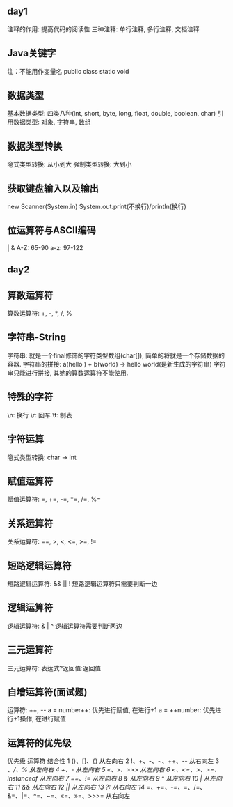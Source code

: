 ## day1 
注释的作用: 提高代码的阅读性
三种注释: 单行注释, 多行注释, 文档注释

## Java关键字
注：不能用作变量名
public class static void 

## 数据类型
基本数据类型: 四类八种(int, short, byte, long, float, double, boolean, char)
引用数据类型: 对象, 字符串, 数组

## 数据类型转换
隐式类型转换: 从小到大
强制类型转换: 大到小


## 获取键盘输入以及输出
new Scanner(System.in)
System.out.print(不换行)/println(换行)

## 位运算符与ASCII编码
| &
A-Z: 65-90
a-z: 97-122




## day2
## 算数运算符
算数运算符: +, -, *, /, %

## 字符串-String
字符串: 就是一个final修饰的字符类型数组(char[]), 简单的将就是一个存储数据的容器.
字符串的拼接: a(hello ) + b(world) -> hello world(是新生成的字符串)
字符串只能进行拼接, 其她的算数运算符不能使用.

## 特殊的字符
\n: 换行
\r: 回车
\t: 制表

## 字符运算
隐式类型转换: char -> int

## 赋值运算符
赋值运算符: =, +=, -=, *=, /=, %=

## 关系运算符
关系运算符: ==, >, <, <=, >=, !=

## 短路逻辑运算符
短路逻辑运算符: && || !
短路逻辑运算符只需要判断⼀边

## 逻辑运算符
逻辑运算符: & | ^
逻辑运算符需要判断两边

## 三元运算符
三元运算符: 表达式?返回值:返回值

## 自增运算符(面试题)
运算符: ++, --
a = number++: 优先进行赋值, 在进行+1
a = ++number: 优先进行+1操作, 在进行赋值

## 运算符的优先级
优先级	运算符	结合性
1	()、[]、{}	从左向右
2	!、+、-、~、++、--	从右向左
3	*、/、%	从左向右
4	+、-	从左向右
5	«、»、>>>	从左向右
6	<、<=、>、>=、instanceof	从左向右
7	==、!=	从左向右
8	&	从左向右
9	^	从左向右
10	|	从左向右
11	&&	从左向右
12	||	从左向右
13	?:	从右向左
14	=、+=、-=、*=、/=、&=、|=、^=、~=、«=、»=、>>>=	从右向左